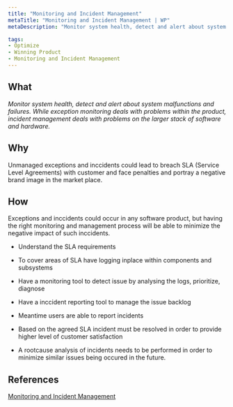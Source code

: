 ```yaml
---
title: "Monitoring and Incident Management"
metaTitle: "Monitoring and Incident Management | WP"
metaDescription: "Monitor system health, detect and alert about system malfunctions and failures. While exception monitoring deals with problems within the product, incident management deals with problems on the larger stack of software and hardware."

tags:
- Optimize
- Winning Product
- Monitoring and Incident Management
---
```


## What
_Monitor system health, detect and alert about system malfunctions and failures. While exception monitoring deals with problems within the product, incident management deals with problems on the larger stack of software and hardware._

## Why

Unmanaged exceptions and inccidents could lead to breach SLA (Service Level Agreements) with customer and face penalties and portray a negative brand image in the market place. 

## How

Exceptions and inccidents could occur in any software product, but having the right monitoring and management process will be able to minimize the negative impact of such inccidents.

- Understand the SLA requirements

- To cover areas of SLA have logging inplace within components and subsystems

- Have a monitoring tool to detect issue by analysing the logs, prioritize, diagnose

- Have a inccident reporting tool to manage the issue backlog

- Meantime users are able to report incidents 

- Based on the agreed SLA incident must be resolved in order to provide higher level of customer satisfaction

- A rootcause analysis of incidents needs to be performed in order to minimize similar issues being occured in the future.


## References
[Monitoring and Incident Management](https://logz.io/blog/monitoring-and-incident-management/)
